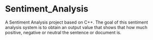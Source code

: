 # Sentiment_Analysis
A Sentiment Analysis project based on C++. 
The goal of this sentiment analysis system is to obtain an output value that shows that how much positive, negative or neutral the sentence or document is.

